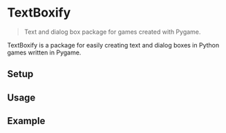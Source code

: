 # TextBoxify

> Text and dialog box package for games created with Pygame.

TextBoxify is a package for easily creating text and dialog boxes in Python games written in Pygame.

## Setup

## Usage

## Example
